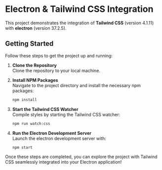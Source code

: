 # Electron & Tailwind CSS Integration

This project demonstrates the integration of **Tailwind CSS** (version 4.1.11) with **electron** (version 37.2.5). 

## Getting Started

Follow these steps to get the project up and running:

1. **Clone the Repository**  
   Clone the repository to your local machine.
2. **Install NPM Packages**  
   Navigate to the project directory and install the necessary npm packages:

   ```bash
   npm install
   ```

3. **Start the Tailwind CSS Watcher**  
   Compile styles by starting the Tailwind CSS watcher:

   ```bash
   npm run watch:css
   ```

4. **Run the Electron Development Server**  
   Launch the electron development server with:
   ```bash
   npm start
   ```

Once these steps are completed, you can explore the project with Tailwind CSS seamlessly integrated into your Electron application!
